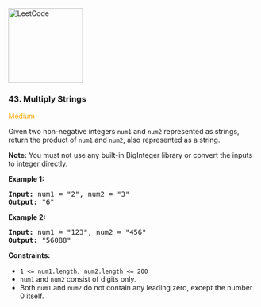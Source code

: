 <a href="https://leetcode.com/problems/multiply-strings/" target="_blank">
    <img src="https://assets.leetcode.com/static_assets/public/webpack_bundles/images/logo-dark.e99485d9b.svg"
        style="width:150px" alt="LeetCode"/>
</a>

### 43. Multiply Strings

<span style="color:orange">Medium</span>

Given two non-negative integers `num1` and `num2` represented as strings, return
the product of `num1` and `num2`, also represented as a string.

__Note:__ You must not use any built-in BigInteger library or convert the inputs
to integer directly.

__Example 1:__
<pre>
<b>Input:</b> num1 = "2", num2 = "3"
<b>Output:</b> "6"
</pre>

__Example 2:__
<pre>
<b>Input:</b> num1 = "123", num2 = "456"
<b>Output:</b> "56088"
</pre>

__Constraints:__

* `1 <= num1.length, num2.length <= 200`
* `num1` and `num2` consist of digits only.
* Both `num1` and `num2` do not contain any leading zero, except the number 0
  itself.
